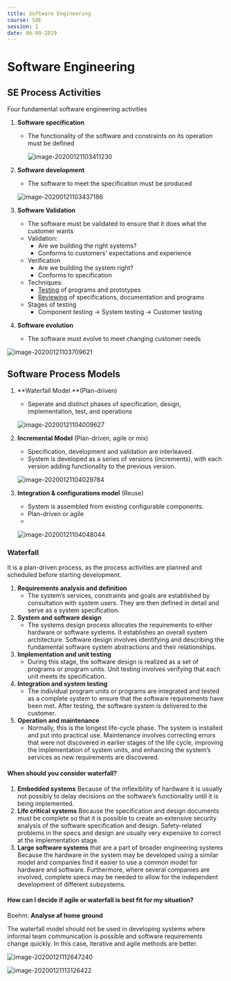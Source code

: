 ```yaml
---
title: Software Engineering
course: SOE
session: 1
date: 06-09-2019
---
```


# Software Engineering

## SE Process Activities

Four fundamental software engineering activities

1. **Software specification**

    * The functionality of the software and constraints on its operation must be defined

        ![image-20200121103411230](images/01-introduction/image-20200121103411230.png)

2. **Software development**

    * The software to meet the specification must be produced

    ![image-20200121103437186](images/01-introduction/image-20200121103437186.png)

3. **Software Validation**

    * The software must be validated to ensure that it does what the customer wants
    * Validation:
        * Are we building the right systems?
        * Conforms to customers' expectations and experience
    * Verification
        * Are we building the system right?
        * Conforms to specification
    * Techniques:
        * <u>Testing</u> of programs and prototypes
        * <u>Reviewing</u> of specifications, documentation and programs
    * Stages of testing
        * Component testing $\to$ System testing $\to$ Customer testing

4. **Software evolution**

    * The software must evolve to meet changing customer needs

![image-20200121103709621](images/01-introduction/image-20200121103709621.png)





## Software Process Models

1. **Waterfall Model **(Plan-driven)

    * Seperate and distinct phases of specification, design, implementation, test, and operations

    ![image-20200121104009627](images/01-introduction/image-20200121104009627.png)

    

2. **Incremental Model** (Plan-driven, agile or mix)

    * Specification, development and validation are interleaved.
    * System is developed as a series of versions (increments), with each version adding functionality to the previous version.

    ![image-20200121104029784](images/01-introduction/image-20200121104029784.png)

    

3. **Integration & configurations model** (Reuse)

    * System is assembled from existing configurable components.
    * Plan-driven or agile
    * 

    ![image-20200121104048044](images/01-introduction/image-20200121104048044.png)




### Waterfall

It is a plan-driven process, as the process activities are planned and scheduled
before starting development.

1.  **Requirements analysis and definition** 
    * The system’s services, constraints and
        goals are established by consultation with system users. They are then
        defined in detail and serve as a system specification.
2.  **System and software design** 
    * The systems design process allocates the
        requirements to either hardware or software systems. It establishes an
        overall system architecture. Software design involves identifying and
        describing the fundamental software system abstractions and their
        relationships.
3.  **Implementation and unit testing** 
    * During this stage, the software design is
        realized as a set of programs or program units. Unit testing involves verifying
        that each unit meets its specification.
4.  **Integration and system testing** 
    * The individual program units or programs
        are integrated and tested as a complete system to ensure that the software
        requirements have been met. After testing, the software system is delivered
        to the customer.
5.  **Operation and maintenance** 
    * Normally, this is the longest life-cycle phase.
        The system is installed and put into practical use. Maintenance involves
        correcting errors that were not discovered in earlier stages of the life cycle,
        improving the implementation of system units, and enhancing the system’s
        services as new requirements are discovered.



#### When should you consider waterfall?

1. **Embedded systems** Because of the inflexibility of hardware it is usually not
    possibly to delay decisions on the software’s functionality until it is being
    implemented.
2. **Life critical systems** Because the specification and design documents must
    be complete so that it is possible to create an extensive security analysis of
    the software specification and design. Safety-related problems in the specs
    and design are usually very expensive to correct at the implementation
    stage.
3. **Large software systems** that are a part of broader engineering systems
    Because the hardware in the system may be developed using a similar
    model and companies find it easier to use a common model for hardware
    and software. Furthermore, where several companies are involved,
    complete specs may be needed to allow for the independent development
    of different subsystems.



#### How can I decide if agile or waterfall is best fit for my situation?

Boehm: **Analyse af home ground**

The waterfall model should not be used in developing systems where informal team
communication is possible and software requirements change quickly. In this case, iterative
and agile methods are better.

![image-20200121112647240](images/01-introduction/image-20200121112647240.png)

![image-20200121113126422](images/01-introduction/image-20200121113126422.png)

